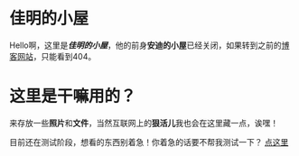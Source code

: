 # 佳明的小屋
Hello啊，这里是***佳明的小屋***，他的前身**安迪的小屋**已经关闭，如果转到之前的[博客网站](https://andymifans.GitHub.io/)，只能看到404。

# 这里是干嘛用的？
来存放一些**照片**和**文件**，当然互联网上的**狠活儿**我也会在这里藏一点，诶嘿！

目前还在测试阶段，想看的东西别着急！你着急的话要不帮我测试一下？
[点这里](https://github.com/JaminAndyChan/JaminAndyChan.github.io/releases/tag/Blog)
